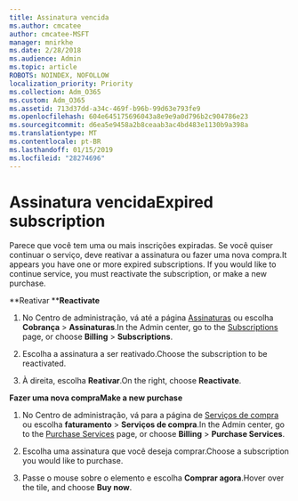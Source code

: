 ```yaml
---
title: Assinatura vencida
ms.author: cmcatee
author: cmcatee-MSFT
manager: mnirkhe
ms.date: 2/28/2018
ms.audience: Admin
ms.topic: article
ROBOTS: NOINDEX, NOFOLLOW
localization_priority: Priority
ms.collection: Adm_O365
ms.custom: Adm_O365
ms.assetid: 713d37dd-a34c-469f-b96b-99d63e793fe9
ms.openlocfilehash: 604e645175696043a8e9e9a0d796b2c904786e23
ms.sourcegitcommit: d6ea5e9458a2b8ceaab3ac4bd483e1130b9a398a
ms.translationtype: MT
ms.contentlocale: pt-BR
ms.lasthandoff: 01/15/2019
ms.locfileid: "28274696"
---
```

# <a name="expired-subscription"></a><span data-ttu-id="7676d-102">Assinatura vencida</span><span class="sxs-lookup"><span data-stu-id="7676d-102">Expired subscription</span></span>

<span data-ttu-id="7676d-p101">Parece que você tem uma ou mais inscrições expiradas. Se você quiser continuar o serviço, deve reativar a assinatura ou fazer uma nova compra.</span><span class="sxs-lookup"><span data-stu-id="7676d-p101">It appears you have one or more expired subscriptions. If you would like to continue service, you must reactivate the subscription, or make a new purchase.</span></span>
  
 <span data-ttu-id="7676d-105">\*\*Reativar \*\*</span><span class="sxs-lookup"><span data-stu-id="7676d-105">**Reactivate**</span></span>
  
1. <span data-ttu-id="7676d-106">No Centro de administração, vá até a página [Assinaturas](https://go.microsoft.com/fwlink/p/?linkid=842054) ou escolha **Cobrança** \> **Assinaturas**.</span><span class="sxs-lookup"><span data-stu-id="7676d-106">In the Admin center, go to the [Subscriptions](https://go.microsoft.com/fwlink/p/?linkid=842054) page, or choose **Billing** \> **Subscriptions**.</span></span>
    
2. <span data-ttu-id="7676d-107">Escolha a assinatura a ser reativado.</span><span class="sxs-lookup"><span data-stu-id="7676d-107">Choose the subscription to be reactivated.</span></span>
    
3. <span data-ttu-id="7676d-108">À direita, escolha **Reativar**.</span><span class="sxs-lookup"><span data-stu-id="7676d-108">On the right, choose **Reactivate**.</span></span>
    
 <span data-ttu-id="7676d-109">**Fazer uma nova compra**</span><span class="sxs-lookup"><span data-stu-id="7676d-109">**Make a new purchase**</span></span>
  
1. <span data-ttu-id="7676d-110">No Centro de administração, vá para a página de [Serviços de compra](https://go.microsoft.com/fwlink/p/?linkid=868433) ou escolha **faturamento** \> **Serviços de compra**.</span><span class="sxs-lookup"><span data-stu-id="7676d-110">In the Admin center, go to the [Purchase Services](https://go.microsoft.com/fwlink/p/?linkid=868433) page, or choose **Billing** \> **Purchase Services**.</span></span>
    
2. <span data-ttu-id="7676d-111">Escolha uma assinatura que você deseja comprar.</span><span class="sxs-lookup"><span data-stu-id="7676d-111">Choose a subscription you would like to purchase.</span></span>
    
3. <span data-ttu-id="7676d-112">Passe o mouse sobre o elemento e escolha **Comprar agora**.</span><span class="sxs-lookup"><span data-stu-id="7676d-112">Hover over the tile, and choose **Buy now**.</span></span>
    

